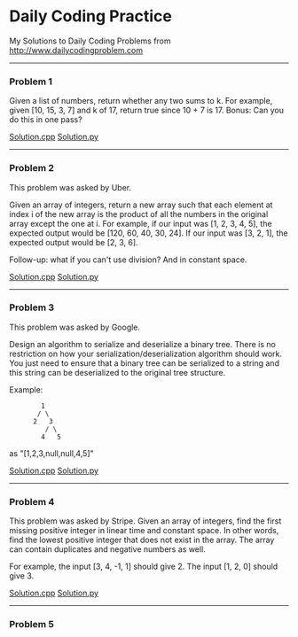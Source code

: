 # Daily Coding Practice

My Solutions to Daily Coding Problems from <http://www.dailycodingproblem.com>

***

### Problem 1
Given a list of numbers, return whether any two sums to k. For example, given [10, 15, 3, 7] and k of 17, return true since 10 + 7 is 17.
Bonus: Can you do this in one pass?

[Solution.cpp](https://github.com/ajays3/dailyCodingPractice/blob/master/solutions/problem1.cpp "Problem-1 Solution") [Solution.py](https://github.com/ajays3/dailyCodingPractice/blob/master/solutions_py/problem1.py)

---

### Problem 2
This problem was asked by Uber.

Given an array of integers, return a new array such that each element at index i of the new array is the product of all the numbers in the original array except the one at i.
For example, if our input was [1, 2, 3, 4, 5], the expected output would be [120, 60, 40, 30, 24]. If our input was [3, 2, 1], the expected output would be [2, 3, 6].

Follow-up: what if you can't use division? And in constant space.

[Solution.cpp](https://github.com/ajays3/dailyCodingPractice/blob/master/solutions_cpp/problem2.cpp) [Solution.py](https://github.com/ajays3/dailyCodingPractice/blob/master/solutions_py/problem2.py)

---

### Problem 3
This problem was asked by Google.

Design an algorithm to serialize and deserialize a binary tree. There is no restriction on how your serialization/deserialization algorithm should work. You just need to ensure that a binary tree can be serialized to a string and this string can be deserialized to the original tree structure.
 
 Example:
 

            1           
           / \
          2   3
             / \
            4   5


 as "[1,2,3,null,null,4,5]"

[Solution.cpp]() [Solution.py]()

---

### Problem 4
This problem was asked by Stripe.
Given an array of integers, find the first missing positive integer in linear time and constant space. In other words, find the lowest positive integer that does not exist in the array. The array can contain duplicates and negative numbers as well.
 
For example, the input [3, 4, -1, 1] should give 2. The input [1, 2, 0] should give 3.

[Solution.cpp]() [Solution.py]()

---

### Problem 5

